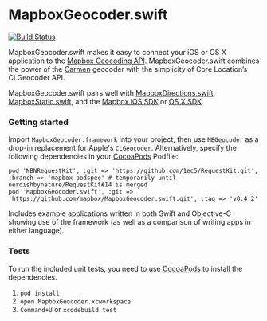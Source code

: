 MapboxGeocoder.swift
====================

[![Build Status](https://www.bitrise.io/app/6cae401ec4c1d406.svg?token=MJnXK0c2x2tmTnmHSPtcFA&branch=master)](https://www.bitrise.io/app/6cae401ec4c1d406)

MapboxGeocoder.swift makes it easy to connect your iOS or OS X application to the [Mapbox Geocoding API](https://www.mapbox.com/api-documentation/#geocoding). MapboxGeocoder.swift combines the power of the [Carmen](https://github.com/mapbox/carmen) geocoder with the simplicity of Core Location’s CLGeocoder API.

MapboxGeocoder.swift pairs well with [MapboxDirections.swift](https://github.com/mapbox/MapboxDirections.swift), [MapboxStatic.swift](https://github.com/mapbox/MapboxStatic.swift), and the [Mapbox iOS SDK](https://www.mapbox.com/ios-sdk/) or [OS X SDK](https://github.com/mapbox/mapbox-gl-native/tree/master/platform/osx).

### Getting started

Import `MapboxGeocoder.framework` into your project, then use `MBGeocoder` as a drop-in replacement for Apple's `CLGeocoder`. Alternatively, specify the following dependencies in your [CocoaPods](http://cocoapods.org/) Podfile:

```podspec
pod 'NBNRequestKit', :git => 'https://github.com/1ec5/RequestKit.git', :branch => 'mapbox-podspec' # temporarily until nerdishbynature/RequestKit#14 is merged
pod 'MapboxGeocoder.swift', :git => 'https://github.com/mapbox/MapboxGeocoder.swift.git', :tag => 'v0.4.2'
```

Includes example applications written in both Swift and Objective-C showing use of the framework (as well as a comparison of writing apps in either language). 

### Tests

To run the included unit tests, you need to use [CocoaPods](http://cocoapods.org) to install the dependencies. 

1. `pod install`
1. `open MapboxGeocoder.xcworkspace`
1. `Command+U` or `xcodebuild test`
